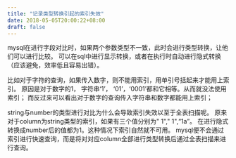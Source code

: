 ```yaml
---
title: "记录类型转换引起的索引失效"
date: 2018-05-05T20:00:22+08:00
draft: false
---
```


mysql在进行字段对比时，如果两个参数类型不一致，此时会进行类型转换，让他们可以进行比较。
可以在sql中进行显示转换，或者在执行时自动进行隐式转换（应该避免，效率低且容易出错）。

比如对于字符的查询，如果传入数字，则不能用索引，用单引号括起来才能用上索引。
原因是对于数字的1， 字符串‘1’， ‘01’，‘0001’都和它相等。从而就没法使用索引；
而反过来可以看出对于数字的查询传入字符串和数字都能用上索引；

string与number的类型进行对比为什么会导致索引失效以至于全表扫描呢。
原来对于column为string类型的索引，如果有三个值分别为" 1"," 1",“1a”。
在进行隐式转换成number后的值都为1。这种情况下索引自然就不可用。
mysql便不会通过索引进行快速查询，而是将对对应column全部进行类型转换后通过全表扫描来进行查询。
